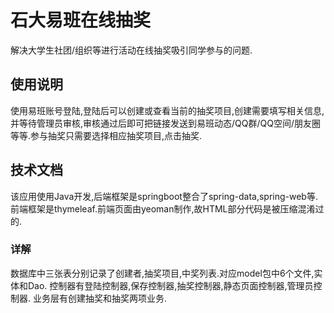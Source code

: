 # 石大易班在线抽奖

解决大学生社团/组织等进行活动在线抽奖吸引同学参与的问题.

## 使用说明

使用易班账号登陆,登陆后可以创建或查看当前的抽奖项目,创建需要填写相关信息,并等待管理员审核,审核通过后即可把链接发送到易班动态/QQ群/QQ空间/朋友圈等等.参与抽奖只需要选择相应抽奖项目,点击抽奖.

## 技术文档

该应用使用Java开发,后端框架是springboot整合了spring-data,spring-web等.前端框架是thymeleaf.前端页面由yeoman制作,故HTML部分代码是被压缩混淆过的.

### 详解

数据库中三张表分别记录了创建者,抽奖项目,中奖列表.对应model包中6个文件,实体和Dao.
控制器有登陆控制器,保存控制器,抽奖控制器,静态页面控制器,管理员控制器.
业务层有创建抽奖和抽奖两项业务.

